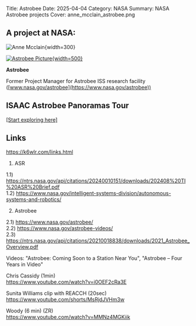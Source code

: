 Title: Astrobee
Date: 2025-04-04 
Category: NASA 
Summary: NASA Astrobee projects 
Cover: anne_mcclain_astrobee.png

## A project at NASA:

![Anne Mcclain]({attach}anne_mcclain_astrobee.png "Title"){width=300}

[![Astrobee Picture]({attach}iss065e389383.jpg "Astrobee"){width=500}](https://www.nasa.gov/astrobee)

**Astrobee**  

Former Project Manager for Astrobee ISS research facility ([www.nasa.gov/astrobee](https://www.nasa.gov/astrobee))

## ISAAC Astrobee Panoramas Tour

<a href="https://astrobee.xyz/pannellum.html#config=tour.json">[Start exploring here]</a>

## Links  

https://k6wlr.com/links.html  

1) ASR

1.1) https://ntrs.nasa.gov/api/citations/20240010151/downloads/202408%20TI%20ASR%20Brief.pdf  
1.2) https://www.nasa.gov/intelligent-systems-division/autonomous-systems-and-robotics/


2) Astrobee

2.1) https://www.nasa.gov/astrobee/  
2.2) https://www.nasa.gov/astrobee-videos/  
2.3) https://ntrs.nasa.gov/api/citations/20210018838/downloads/2021_Astrobee_Overview.pdf  

Videos: "Astrobee: Coming Soon to a Station Near You", "Astrobee – Four Years in Video"
 
Chris Cassidy (1min)  
https://www.youtube.com/watch?v=i0OEF2cRa3E
 
Sunita Williams clip with REACCH (20sec)  
https://www.youtube.com/shorts/MsRjdJVHm3w

Woody (6 min) (ZR)  
https://www.youtube.com/watch?v=MMNz4MGKiik

